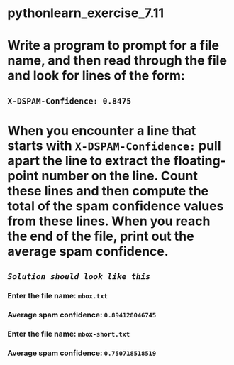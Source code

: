 # pythonlearn_exercise_7.11
# Write a program to prompt for a file name, and then read through the file and look for lines of the form:
## `X-DSPAM-Confidence: 0.8475`
# When you encounter a line that starts with `X-DSPAM-Confidence:` pull apart the line to extract the floating-point number on the line. Count these lines and then compute the total of the spam confidence values from these lines. When you reach the end of the file, print out the average spam confidence.
## *`Solution should look like this`*
### Enter the file name: `mbox.txt`
### Average spam confidence: `0.894128046745`
### Enter the file name: `mbox-short.txt`
### Average spam confidence: `0.750718518519`
